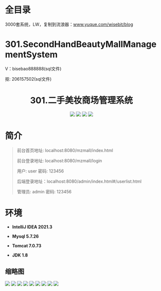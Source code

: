 # 全目录

3000套系统，LW，复制到流浪器：www.yuque.com/wisebit/blog

# 301.SecondHandBeautyMallManagementSystem

<p>V：bisebao888888(sql文件)</p>
<p>抠: 206157502(sql文件)</p>

<p><h1 align="center">301.二手美妆商场管理系统</h1></p>


<p align="center">
	<img src="https://img.shields.io/badge/jdk-1.8-orange.svg"/>
    <img src="https://img.shields.io/badge/springboot-5.x-lightgrey.svg"/>
    <img src="https://img.shields.io/badge/html-3.x-blue.svg"/>
    <img src="https://img.shields.io/badge/mybatis-5.x-yellow.svg"/>
</p>

# 简介
>
> 
>
> 前台首页地址: localhost:8080/mzmall/index.html
>
> 前台登录地址: localhost:8080/mzmall/login
>
> 用户: user 密码: 123456
>
> 后端登录地址：localhost:8080/admin/index.html#/userlist.html
>
> 管理员: admin   密码: 123456
>

# 环境

- <b>IntelliJ IDEA 2021.3</b>

- <b>Mysql 5.7.26</b>

- <b>Tomcat 7.0.73</b>

- <b>JDK 1.8</b>




## 缩略图

![](https://bitwise.oss-cn-heyuan.aliyuncs.com/2024/9/10/3aaa0509-a7e7-4907-9f2f-c543e390194f.png)
![](https://bitwise.oss-cn-heyuan.aliyuncs.com/2024/9/10/4648555a-21b8-4508-80a1-805cb41e62da.png)
![](https://bitwise.oss-cn-heyuan.aliyuncs.com/2024/9/10/bc1b2370-ee67-4765-bbf1-aedb55a8ff0f.png)
![](https://bitwise.oss-cn-heyuan.aliyuncs.com/2024/9/10/562f7397-d560-4209-b8fc-e79f6cb4accc.png)
![](https://bitwise.oss-cn-heyuan.aliyuncs.com/2024/9/10/3539cf21-a695-41d9-b3b0-2523da77b88e.png)
![](https://bitwise.oss-cn-heyuan.aliyuncs.com/2024/9/10/bb51fc71-9cc1-4b29-8950-e18f379daad8.png)
![](https://bitwise.oss-cn-heyuan.aliyuncs.com/2024/9/10/5e19d0d5-5427-460a-bf79-0d185e9c3ead.png)
![](https://bitwise.oss-cn-heyuan.aliyuncs.com/2024/9/10/4ed18997-d22d-44aa-b84f-c0f701f3d828.png)
![](https://bitwise.oss-cn-heyuan.aliyuncs.com/2024/9/10/4f500175-4265-4d23-813e-1f86f0e44bf3.png)





